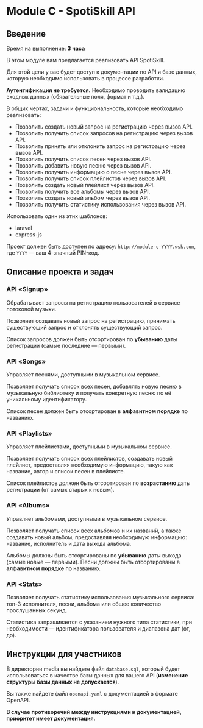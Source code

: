 # Module C - SpotiSkill API

## Введение

Время на выполнение: **3 часа**

В этом модуле вам предлагается реализовать API SpotiSkill.

Для этой цели у вас будет доступ к документации по API и базе данных, которую необходимо использовать в процессе разработки.

**Аутентификация не требуется.** Необходимо проводить валидацию входных данных (обязательные поля, формат и т.д.).

В общих чертах, задачи и функциональность, которые необходимо реализовать:
- Позволить создать новый запрос на регистрацию через вызов API.
- Позволить получить список запросов на регистрацию через вызов API.
- Позволить принять или отклонить запрос на регистрацию через вызов API.
- Позволить получить список песен через вызов API.
- Позволить добавить новую песню через вызов API.
- Позволить получить информацию о песне через вызов API.
- Позволить получить список плейлистов через вызов API.
- Позволить создать новый плейлист через вызов API.
- Позволить получить все альбомы через вызов API.
- Позволить создать новый альбом через вызов API.
- Позволить получить статистику использования через вызов API.

Использовать один из этих шаблонов:
- laravel
- express-js

Проект должен быть доступен по адресу: `http://module-c-YYYY.wsk.com`, где `YYYY` — ваш 4-значный PIN-код.

## Описание проекта и задач

### API «Signup»

Обрабатывает запросы на регистрацию пользователей в сервисе потоковой музыки.

Позволяет создавать новый запрос на регистрацию, принимать существующий запрос и отклонять существующий запрос.

Список запросов должен быть отсортирован по **убыванию** даты регистрации (самые последние — первыми).

### API «Songs»

Управляет песнями, доступными в музыкальном сервисе.

Позволяет получать список всех песен, добавлять новую песню в музыкальную библиотеку и получать конкретную песню по её уникальному идентификатору.

Список песен должен быть отсортирован в **алфавитном порядке** по названию.

### API «Playlists»

Управляет плейлистами, доступными в музыкальном сервисе.

Позволяет получать список всех плейлистов, создавать новый плейлист, предоставляя необходимую информацию, такую как название, автор и список песен в плейлисте.

Список плейлистов должен быть отсортирован по **возрастанию** даты регистрации (от самых старых к новым).

### API «Albums»

Управляет альбомами, доступными в музыкальном сервисе.

Позволяет получать список всех альбомов и их названий, а также создавать новый альбом, предоставляя необходимую информацию: название, исполнитель и дата выхода альбома.

Альбомы должны быть отсортированы по **убыванию** даты выхода (самые новые — первыми).
Песни должны быть отсортированы в **алфавитном порядке** по названию.

### API «Stats»

Позволяет получать статистику использования музыкального сервиса: топ-3 исполнителя, песни, альбома или общее количество прослушанных секунд.

Статистика запрашивается с указанием нужного типа статистики, при необходимости — идентификатора пользователя и диапазона дат (от, до).

## Инструкции для участников

В директории media вы найдете файл `database.sql`, который будет использоваться в качестве базы данных для вашего API (**изменение структуры базы данных не допускается**).

Вы также найдете файл `openapi.yaml` с документацией в формате OpenAPI.

**В случае противоречий между инструкциями и документацией, приоритет имеет документация.**